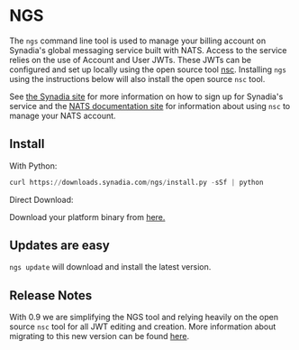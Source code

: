 # NGS

The `ngs` command line tool is used to manage your billing account on Synadia's global messaging service built with NATS. Access to the service relies on the use of Account and User JWTs. These JWTs can be configured and set up locally using the open source tool [nsc](https://github.com/nats-io/nsc). Installing `ngs` using the instructions below will also install the open source `nsc` tool.

See [the Synadia site](https://synadia.com/ngs/signup) for more information on how to sign up for Synadia's service and the [NATS documentation site](https://nats-io.github.io/docs/nats_tools/nsc/) for information about using `nsc` to manage your NATS account.

## Install

With Python:

```python
curl https://downloads.synadia.com/ngs/install.py -sSf | python
```

Direct Download:

Download your platform binary from [here.](https://github.com/connecteverything/ngs-cli/releases/latest)

## Updates are easy

`ngs update` will download and install the latest version.

## Release Notes

With 0.9 we are simplifying the NGS tool and relying heavily on the open source `nsc` tool for all JWT editing and creation. More information about migrating to this new version can be found [here](release_notes/migrating_to_0_9.md).
